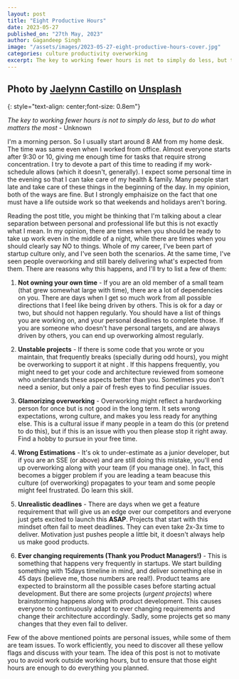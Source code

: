 ```yaml
---
layout: post
title: "Eight Productive Hours"
date: 2023-05-27
published_on: "27th May, 2023"
author: Gagandeep Singh
image: "/assets/images/2023-05-27-eight-productive-hours-cover.jpg"
categories: culture productivity overworking
excerpt: The key to working fewer hours is not to simply do less, but to do what truly matters most. - Unknown
---
```


Photo by <a href="https://unsplash.com/@jaelynnalexis?utm_source=unsplash&utm_medium=referral&utm_content=creditCopyText">Jaelynn Castillo</a> on <a href="https://unsplash.com/photos/xfNeB1stZ_0?utm_source=unsplash&utm_medium=referral&utm_content=creditCopyText">Unsplash</a>
---
{: style="text-align: center;font-size: 0.8em"}

*The key to working fewer hours is not to simply do less, but to do what matters the most* - Unknown

I'm a morning person. So I usually start around 8 AM from my home desk. The time was same even when I worked from office. Almost everyone starts after 9:30 or 10, giving me enough time for tasks that require strong concentration. I try to devote a part of this time to reading if my work-schedule allows (which it doesn't, generally). I expect some personal time in the evening so that I can take care of my health & family. Many people start late and take care of these things in the beginning of the day. In my opinion, both of the ways are fine. But I strongly emphaisize on the fact that one must have a life outside work so that weekends and holidays aren't boring.

Reading the post title, you might be thinking that I'm talking about a clear separation between personal and professional life but this is not exactly what I mean. In my opinion, there are times when you should be ready to take up work even in the middle of a night, while there are times when you should clearly say NO to things. Whole of my career, I've been part of startup culture only, and I've seen both the scenarios. At the same time, I've seen people overworking and still barely delivering what's expected from them. There are reasons why this happens, and I'll try to list a few of them:

1. **Not owning your own time** - If you are an old member of a small team (that grew somewhat large with time), there are a lot of dependencies on you. There are days when I get so much work from all possible directions that I feel like being driven by others. This is ok for a day or two, but should not happen regularly. You should have a list of things you are working on, and your personal deadlines to complete those. If you are someone who doesn't have personal targets, and are always driven by others, you can end up overworking almost regularly.

2. **Unstable projects** - If there is some code that you wrote or you maintain, that frequently breaks (specially during odd hours), you might be overworking to support it at night . If this happens frequently, you might need to get your code and architecture reviewed from someone who understands these aspects better than you. Sometimes you don't need a senior, but only a pair of fresh eyes to find peculiar issues.

3. **Glamorizing overworking** - Overworking might reflect a hardworking person for once but is not good in the long term. It sets wrong expectations, wrong culture, and makes you less ready for anything else. This is a cultural issue if many people in a team do this (or pretend to do this), but if this is an issue with you then please stop it right away. Find a hobby to pursue in your free time.

4. **Wrong Estimations** - It's ok to under-estimate as a junior developer, but if you are an SSE (or above) and are still doing this mistake, you'll end up overworking along with your team (if you manage one). In fact, this becomes a bigger problem if you are leading a team beacuse this culture (of overworking) propagates to your team and some people might feel frustrated. Do learn this skill.

5. **Unrealistic deadlines** - There are days when we get a feature requirement that will give us an edge over our competitors and everyone just gets excited to launch this **ASAP**. Projects that start with this mindset often fail to meet deadlines. They can even take 2x-3x time to deliver. Motivation just pushes people a little bit, it doesn't always help us make good products.

6. **Ever changing requirements (Thank you Product Managers!)** - This is something that happens very frequently in startups. We start building something with 15days timeline in mind, and deliver something else in 45 days (believe me, those numbers are real!). Product teams are expected to brainstorm all the possible cases before starting actual development. But there are some projects (*urgent projects*) where brainstorming happens along with product development. This causes everyone to continuously adapt to ever changing requirements and change their architecture accordingly. Sadly, some projects get so many changes that they even fail to deliver.

Few of the above mentioned points are personal issues, while some of them are team issues. To work efficiently, you need to discover all these yellow flags and discuss with your team. The idea of this post is not to motivate you to avoid work outside working hours, but to ensure that those eight hours are enough to do everything you planned.
